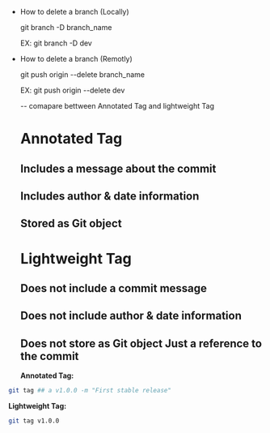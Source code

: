- How to delete a branch (Locally)

    git branch -D branch_name 

    EX: git branch -D dev


- How to delete a branch (Remotly)

    git push origin --delete branch_name

    EX: git push origin --delete dev



    -- comapare bettween Annotated Tag and lightweight Tag

    # Annotated Tag
    ## Includes a message about the commit
    ## Includes author & date information
    ## Stored as Git object

  
    # Lightweight Tag
    ## Does not include a commit message
    ## Does not include author & date information
    ## Does not store as Git object   Just a reference to the commit
    
    **Annotated Tag:**
```bash
git tag ## a v1.0.0 -m "First stable release"
```




**Lightweight Tag:**
```bash
git tag v1.0.0
```
